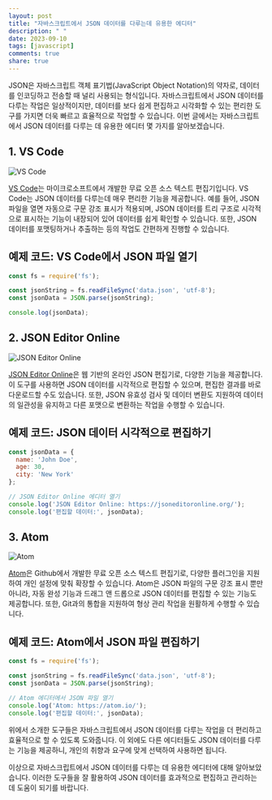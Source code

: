 ```yaml
---
layout: post
title: "자바스크립트에서 JSON 데이터를 다루는데 유용한 에디터"
description: " "
date: 2023-09-10
tags: [javascript]
comments: true
share: true
---
```


JSON은 자바스크립트 객체 표기법(JavaScript Object Notation)의 약자로, 데이터를 인코딩하고 전송할 때 널리 사용되는 형식입니다. 자바스크립트에서 JSON 데이터를 다루는 작업은 일상적이지만, 데이터를 보다 쉽게 편집하고 시각화할 수 있는 편리한 도구를 가지면 더욱 빠르고 효율적으로 작업할 수 있습니다. 이번 글에서는 자바스크립트에서 JSON 데이터를 다루는 데 유용한 에디터 몇 가지를 알아보겠습니다.

## 1. VS Code

![VS Code](https://visualstudio.microsoft.com/wp-content/uploads/2019/05/microsoft-visual-studio-code-icon.svg)

[VS Code](https://code.visualstudio.com/)는 마이크로소프트에서 개발한 무료 오픈 소스 텍스트 편집기입니다. VS Code는 JSON 데이터를 다루는데 매우 편리한 기능을 제공합니다. 예를 들어, JSON 파일을 열면 자동으로 구문 강조 표시가 적용되며, JSON 데이터를 트리 구조로 시각적으로 표시하는 기능이 내장되어 있어 데이터를 쉽게 확인할 수 있습니다. 또한, JSON 데이터를 포맷팅하거나 추출하는 등의 작업도 간편하게 진행할 수 있습니다.

## 예제 코드: VS Code에서 JSON 파일 열기

```javascript
const fs = require('fs');

const jsonString = fs.readFileSync('data.json', 'utf-8');
const jsonData = JSON.parse(jsonString);

console.log(jsonData);
```

## 2. JSON Editor Online

![JSON Editor Online](https://jsoneditoronline.org/img/hero.svg)

[JSON Editor Online](https://jsoneditoronline.org/)은 웹 기반의 온라인 JSON 편집기로, 다양한 기능을 제공합니다. 이 도구를 사용하면 JSON 데이터를 시각적으로 편집할 수 있으며, 편집한 결과를 바로 다운로드할 수도 있습니다. 또한, JSON 유효성 검사 및 데이터 변환도 지원하여 데이터의 일관성을 유지하고 다른 포맷으로 변환하는 작업을 수행할 수 있습니다.

## 예제 코드: JSON 데이터 시각적으로 편집하기

```javascript
const jsonData = {
  name: 'John Doe',
  age: 30,
  city: 'New York'
};

// JSON Editor Online 에디터 열기
console.log('JSON Editor Online: https://jsoneditoronline.org/');
console.log('편집할 데이터:', jsonData);
```

## 3. Atom

![Atom](https://upload.wikimedia.org/wikipedia/commons/thumb/e/e2/Atom_1.0_icon.png/240px-Atom_1.0_icon.png)

[Atom](https://atom.io/)은 Github에서 개발한 무료 오픈 소스 텍스트 편집기로, 다양한 플러그인을 지원하여 개인 설정에 맞춰 확장할 수 있습니다. Atom은 JSON 파일의 구문 강조 표시 뿐만 아니라, 자동 완성 기능과 드래그 앤 드롭으로 JSON 데이터를 편집할 수 있는 기능도 제공합니다. 또한, Git과의 통합을 지원하여 형상 관리 작업을 원활하게 수행할 수 있습니다.

## 예제 코드: Atom에서 JSON 파일 편집하기

```javascript
const fs = require('fs');

const jsonString = fs.readFileSync('data.json', 'utf-8');
const jsonData = JSON.parse(jsonString);

// Atom 에디터에서 JSON 파일 열기
console.log('Atom: https://atom.io/');
console.log('편집할 데이터:', jsonData);
```

위에서 소개한 도구들은 자바스크립트에서 JSON 데이터를 다루는 작업을 더 편리하고 효율적으로 할 수 있도록 도와줍니다. 이 외에도 다른 에디터들도 JSON 데이터를 다루는 기능을 제공하니, 개인의 취향과 요구에 맞게 선택하여 사용하면 됩니다.

이상으로 자바스크립트에서 JSON 데이터를 다루는 데 유용한 에디터에 대해 알아보았습니다. 이러한 도구들을 잘 활용하여 JSON 데이터를 효과적으로 편집하고 관리하는 데 도움이 되기를 바랍니다.